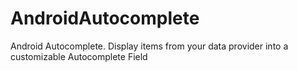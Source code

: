 AndroidAutocomplete
===================

Android Autocomplete. Display items from your data provider into a customizable Autocomplete Field
